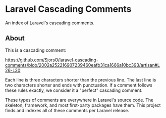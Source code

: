 # Laravel Cascading Comments
An index of Laravel's cascading comments.

## About
This is a cascading comment:

https://github.com/SjorsO/laravel-cascading-comments/blob/2002a252216907239460eafb31ca1666a10bc393/artisan#L26-L30

Each line is three characters shorter than the previous line. The last line is two characters shorter and ends with punctuation. If a comment follows these rules exactly, we consider it a "perfect" cascading comment.

These types of comments are everywhere in Laravel's source code.
The skeleton, framework, and most first-party packages have them.
This project finds and indexes all of these comments per Laravel release.
